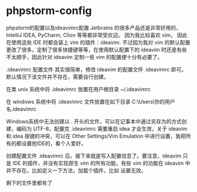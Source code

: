 # phpstorm-config
phpstorm的配置以及ideavimrc配置
Jetbrains 的很多产品还是非常好用的，IntelliJ IDEA, PyCharm, Clion 等等都非常受欢迎。 因为我比较喜欢 vim， 因此在使用这些 IDE 时都会装上 vim 的插件：ideavim. 不过因为我对 vim 的默认配置更改了很多，定制了很多快捷键等等，在使用默认配置下的 ideavim 时还是有些不太顺手，因此针对 ideavim 定制一些 vim 的配置便十分有必要了。

.ideavimrc 配置文件
其实很简单，修改 ideavim 的配置文件 .ideavimrc 即可。默认情况下该文件并不存在，需要自行创建。

在类 unix 系统中将 .ideavimrc 放置在用户根目录
~/.ideavimrc  

在 windows 系统中将 .ideavimrc 文件放置在如下目录
C:\Users\你的用户名\.ideavimrc

Windows系统中无法创建以 . 开头的文件，可以在记事本中通过另存为的方式创建，编码为 UTF-8，配置完 .ideavimrc 需要重启 idea 才会生效，关于 ideavim 和  idea 按键的冲突，可以在 Other Settings/Vim Emulation 中进行设置，我把所有的都设置抢IDE的，看个人爱好。

创建配置文件 .ideavimrc 后，接下来就是写入配置信息了。要注意，ideavim 只是 IDE 的插件，并没有实现原生 vim 的所有功能，有些 vim 的功能在 ideavim 中并不存在。比如定义一下方法，加载个插件，比如 <Leader> 设置无效。

剩下的文件里都有了
